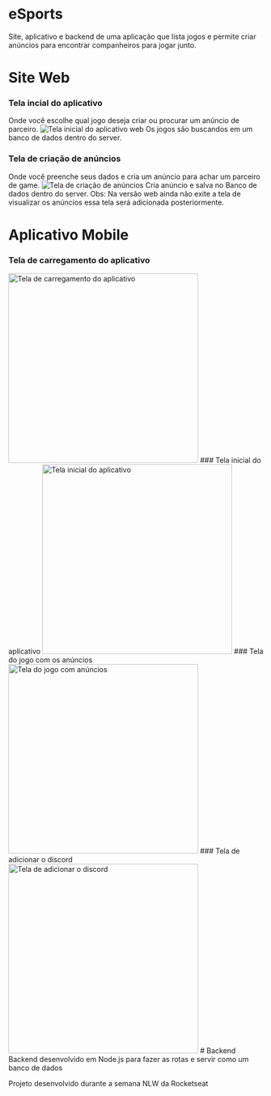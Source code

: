 # eSports
Site, aplicativo e backend de uma aplicação que lista jogos e permite criar anúncios para encontrar companheiros para jogar junto.
# Site Web
### Tela incial do aplicativo
Onde você escolhe qual jogo deseja criar ou procurar um anúncio de parceiro.
![Tela inicial do aplicativo web](https://github.com/gabrielrguarini/eSports/blob/main/desing/web-landinghomescreen.png?raw=true)
Os jogos são buscandos em um banco de dados dentro do server.
### Tela de criação de anúncios
Onde você preenche seus dados e cria um anúncio para achar um parceiro de game.
![Tela de criação de anúncios](https://github.com/gabrielrguarini/eSports/blob/main/desing/web-publicar%20an%C3%BAncioadsscreen.png?raw=true)
Cria anúncio e salva no Banco de dados dentro do server.
Obs: Na versão web ainda não exite a tela de visualizar os anúncios essa tela será adicionada posteriormente.
# Aplicativo Mobile
### Tela de carregamento do aplicativo
<img src="https://github.com/gabrielrguarini/eSports/blob/main/desing/mobile-splash.png" alt="Tela de carregamento do aplicativo" width="375px"/>
### Tela inicial do aplicativo
<img src="https://github.com/gabrielrguarini/eSports/blob/main/desing/mobile-home.png" alt="Tela inicial do aplicativo" width="375px"/>
### Tela do jogo com os anúncios
<img src="https://github.com/gabrielrguarini/eSports/blob/main/desing/mobile-ads.png" alt="Tela do jogo com anúncios" width="375px"/>
### Tela de adicionar o discord
<img src="https://github.com/gabrielrguarini/eSports/blob/main/desing/mobile-conected.png" alt="Tela de adicionar o discord" width="375px"/>
# Backend
Backend desenvolvido em Node.js para fazer as rotas e servir como um banco de dados



Projeto desenvolvido durante a semana NLW da Rocketseat
